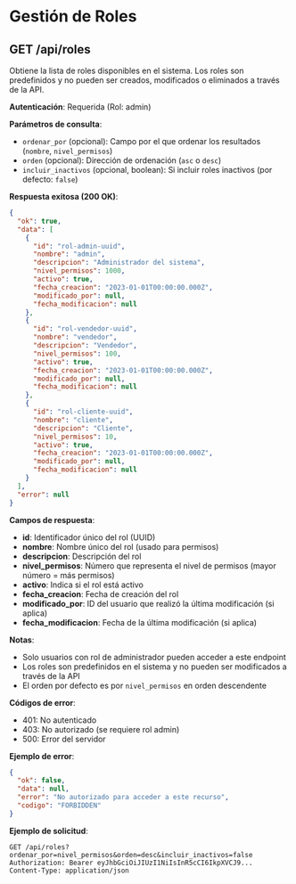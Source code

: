 # Gestión de Roles

## GET /api/roles

Obtiene la lista de roles disponibles en el sistema. Los roles son predefinidos y no pueden ser creados, modificados o eliminados a través de la API.

**Autenticación**: Requerida (Rol: admin)

**Parámetros de consulta**:
- `ordenar_por` (opcional): Campo por el que ordenar los resultados (`nombre`, `nivel_permisos`)
- `orden` (opcional): Dirección de ordenación (`asc` o `desc`)
- `incluir_inactivos` (opcional, boolean): Si incluir roles inactivos (por defecto: `false`)

**Respuesta exitosa (200 OK)**:
```json
{
  "ok": true,
  "data": [
    {
      "id": "rol-admin-uuid",
      "nombre": "admin",
      "descripcion": "Administrador del sistema",
      "nivel_permisos": 1000,
      "activo": true,
      "fecha_creacion": "2023-01-01T00:00:00.000Z",
      "modificado_por": null,
      "fecha_modificacion": null
    },
    {
      "id": "rol-vendedor-uuid",
      "nombre": "vendedor",
      "descripcion": "Vendedor",
      "nivel_permisos": 100,
      "activo": true,
      "fecha_creacion": "2023-01-01T00:00:00.000Z",
      "modificado_por": null,
      "fecha_modificacion": null
    },
    {
      "id": "rol-cliente-uuid",
      "nombre": "cliente",
      "descripcion": "Cliente",
      "nivel_permisos": 10,
      "activo": true,
      "fecha_creacion": "2023-01-01T00:00:00.000Z",
      "modificado_por": null,
      "fecha_modificacion": null
    }
  ],
  "error": null
}
```

**Campos de respuesta**:
- **id**: Identificador único del rol (UUID)
- **nombre**: Nombre único del rol (usado para permisos)
- **descripcion**: Descripción del rol
- **nivel_permisos**: Número que representa el nivel de permisos (mayor número = más permisos)
- **activo**: Indica si el rol está activo
- **fecha_creacion**: Fecha de creación del rol
- **modificado_por**: ID del usuario que realizó la última modificación (si aplica)
- **fecha_modificacion**: Fecha de la última modificación (si aplica)

**Notas**:
- Solo usuarios con rol de administrador pueden acceder a este endpoint
- Los roles son predefinidos en el sistema y no pueden ser modificados a través de la API
- El orden por defecto es por `nivel_permisos` en orden descendente

**Códigos de error**:
- 401: No autenticado
- 403: No autorizado (se requiere rol admin)
- 500: Error del servidor

**Ejemplo de error**:
```json
{
  "ok": false,
  "data": null,
  "error": "No autorizado para acceder a este recurso",
  "codigo": "FORBIDDEN"
}
```

**Ejemplo de solicitud**:
```http
GET /api/roles?ordenar_por=nivel_permisos&orden=desc&incluir_inactivos=false
Authorization: Bearer eyJhbGciOiJIUzI1NiIsInR5cCI6IkpXVCJ9...
Content-Type: application/json
```

